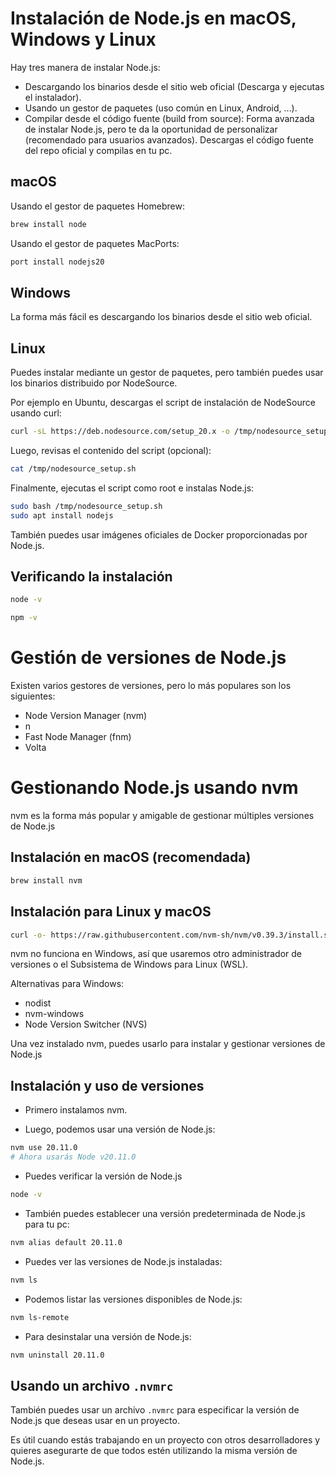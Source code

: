 # Instalación de Node.js en macOS, Windows y Linux
Hay tres manera de instalar Node.js:
- Descargando los binarios desde el sitio web oficial (Descarga y ejecutas el instalador).
- Usando un gestor de paquetes (uso común en Linux, Android, ...).
- Compilar desde el código fuente (build from source): Forma avanzada de instalar Node.js, pero te da la oportunidad de personalizar (recomendado para usuarios avanzados). Descargas el código fuente del repo oficial y compilas en tu pc.
## macOS
Usando el gestor de paquetes Homebrew:
```bash
brew install node
```

Usando el gestor de paquetes MacPorts:
```bash
port install nodejs20
```
## Windows
La forma más fácil es descargando los binarios desde el sitio web oficial.
## Linux
Puedes instalar mediante un gestor de paquetes, pero también puedes usar los binarios distribuido por NodeSource.

Por ejemplo en Ubuntu, descargas el script de instalación de NodeSource usando curl:
```bash
curl -sL https://deb.nodesource.com/setup_20.x -o /tmp/nodesource_setup.sh
```

Luego, revisas el contenido del script (opcional):
```bash
cat /tmp/nodesource_setup.sh
```

Finalmente, ejecutas el script como root e instalas Node.js:
```bash
sudo bash /tmp/nodesource_setup.sh
sudo apt install nodejs
```

También puedes usar imágenes oficiales de Docker proporcionadas por Node.js.
## Verificando la instalación
```bash
node -v
```

```bash
npm -v
```
# Gestión de versiones de Node.js
Existen varios gestores de versiones, pero lo más populares son los siguientes:
- Node Version Manager (nvm)
- n
- Fast Node Manager (fnm)
- Volta
# Gestionando Node.js usando nvm
nvm es la forma más popular y amigable de gestionar múltiples versiones de Node.js
## Instalación en macOS (recomendada)
```bash
brew install nvm
```
## Instalación para Linux y macOS
```bash
curl -o- https://raw.githubusercontent.com/nvm-sh/nvm/v0.39.3/install.sh | bash
```

nvm no funciona en Windows, así que usaremos otro administrador de versiones o el Subsistema de Windows para Linux (WSL).

Alternativas para Windows:
- nodist
- nvm-windows
- Node Version Switcher (NVS)

Una vez instalado nvm, puedes usarlo para instalar y gestionar versiones de Node.js
## Instalación y uso de versiones
- Primero instalamos nvm.

- Luego, podemos usar una versión de Node.js:
```bash
nvm use 20.11.0
# Ahora usarás Node v20.11.0
```

- Puedes verificar la versión de Node.js
```bash
node -v
```

- También puedes establecer una versión predeterminada de Node.js para tu pc:
```bash
nvm alias default 20.11.0
```

- Puedes ver las versiones de Node.js instaladas:
```bash
nvm ls
```

- Podemos listar las versiones disponibles de Node.js:
```bash
nvm ls-remote
```

- Para desinstalar una versión de Node.js:
```bash
nvm uninstall 20.11.0
```
## Usando un archivo `.nvmrc`
También puedes usar un archivo `.nvmrc` para especificar la versión de Node.js que deseas usar en un proyecto.

Es útil cuando estás trabajando en un proyecto con otros desarrolladores y quieres asegurarte de que todos estén utilizando la misma versión de Node.js.

